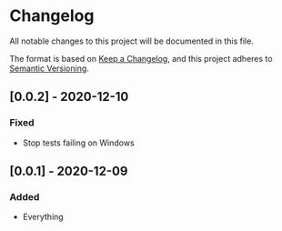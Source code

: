 # Changelog
All notable changes to this project will be documented in this file.

The format is based on [Keep a Changelog](https://keepachangelog.com/en/1.0.0/),
and this project adheres to
[Semantic Versioning](https://semver.org/spec/v2.0.0.html).

## [0.0.2] - 2020-12-10

### Fixed

- Stop tests failing on Windows

## [0.0.1] - 2020-12-09

### Added

- Everything

